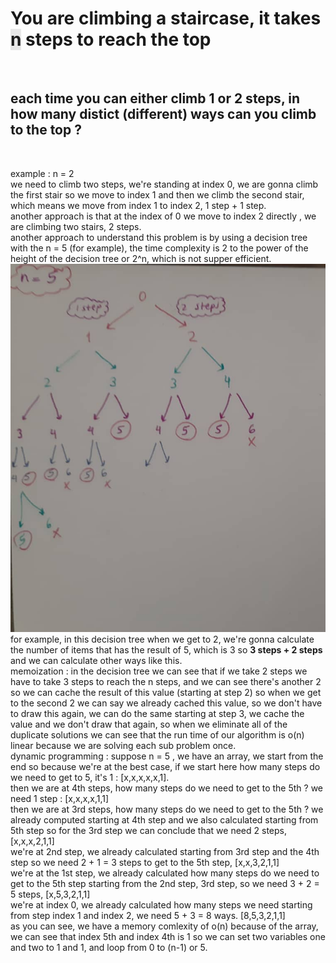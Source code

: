 <h1>You are climbing a staircase, it takes <span style="background-color: #E8E8E8">n</span> steps to reach the top</h1>

<br/>

<h2>each time you can either climb 1 or 2 steps, in how many distict (different) ways can you climb to the top ?</h2>

<br/>

<p>example : n = 2
<br/>
we need to climb two steps, we're standing at index 0, we are gonna climb the first stair so we move to index 1 and then we climb the second stair, which means we move from index 1 to index 2, 1 step + 1 step.
<br/>
another approach is that at the index of 0 we move to index 2 directly , we are climbing two stairs, 2 steps.
<br/>
another approach to understand this problem is by using a decision tree with the n = 5 (for example), the time complexity is 2 to the power of the height of the decision tree or 2^n, which is not supper efficient.
<br/>
<img src="./WhatsApp Image 2022-05-25 at 3.07.14 PM.jpeg" alt="decision tree">
<br/>
for example, in this decision tree when we get to 2, we're gonna calculate the number of items that has the result of 5, which is 3 so <b>3 steps + 2 steps</b> and we can calculate other ways like this.
<br/>
memoization : in the decision tree we can see that if we take 2 steps we have to take 3 steps to reach the n steps, and we can see there's another 2 so we can cache the result of this value (starting at step 2) so when we get to the second 2 we can say we already cached this value, so we don't have to draw this again, we can do the same starting at step 3, we cache the value and we don't draw that again, so when we eliminate all of the duplicate solutions we can see that the run time of our algorithm is o(n) linear because we are solving each sub problem once.
<br/>
dynamic programming : suppose n = 5 , we have an array, we start from the end
so because we're at the best case, if we start here how many steps do we need to get to 5, it's 1 : [x,x,x,x,x,1].
<br>
then we are at 4th steps, how many steps do we need to get to the 5th ? we need 1 step : [x,x,x,x,1,1]
<br/>
then we are at 3rd steps, how many steps do we need to get to the 5th ? we already computed starting at 4th step and we also calculated starting from 5th step so for the 3rd step we can conclude that we need 2 steps, [x,x,x,2,1,1]
<br/>
we're at 2nd step, we already calculated starting from 3rd step and the 4th step so we need 2 + 1 = 3 steps to get to the 5th step, [x,x,3,2,1,1]
<br/>
we're at the 1st step, we already calculated how many steps do we need to get to the 5th step starting from the 2nd step, 3rd step, so we need 3 + 2 = 5 steps, [x,5,3,2,1,1]
<br/>
we're at index 0, we already calculated how many steps we need starting from step index 1 and index 2, we need 5 + 3 = 8 ways. [8,5,3,2,1,1]
<br/>
as you can see, we have a memory comlexity of o(n) because of the array, we can see that index 5th and index 4th is 1 so we can set two variables one and two to 1 and 1, and loop from 0 to (n-1) or 5.
</p>